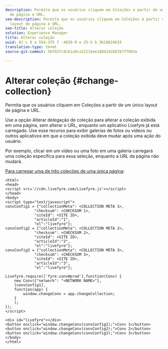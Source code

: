 ```yaml
---
description: Permita que os usuários cliquem em Coleções a partir de um único layout
  de página e URL.
seo-description: Permita que os usuários cliquem em Coleções a partir de um único
  layout de página e URL.
seo-title: Alterar coleção
solution: Experience Manager
title: Alterar coleção
uuid: 81 c 8 a 554-375 f -4659-9 e 25-5 b 3618824633
translation-type: tm+mt
source-git-commit: 5bf937c8cb1a9ca12216ee1884142b8787ff063e

---
```



# Alterar coleção {#change-collection}

Permita que os usuários cliquem em Coleções a partir de um único layout de página e URL.

Use a opção Alterar delegação de coleção para alterar a coleção exibida em uma página, sem alterar o URL, enquanto um aplicativo Livefyre já está carregado. Use esse recurso para exibir galerias de fotos ou vídeos ou outros aplicativos em que a coleção exibida deve mudar após uma ação do usuário.

Por exemplo, clicar em um vídeo ou uma foto em uma galeria carregará uma coleção específica para essa seleção, enquanto a URL da página não mudará.

[Para carregar uma de três coleções de uma única página](../c-advanced-topics/t-display-comment-count.md#t_display_comment_count):

```
<html> 
<head> 
<script src='//cdn.livefyre.com/Livefyre.js'></script> 
</head> 
<body> 
<script type="text/javascript"> 
convConfig1 = {"collectionMeta": <COLLECTION META 1>, 
             "checksum": <CHECKSUM 1>, 
             "siteId": <SITE ID>, 
             "articleId":"1", 
             "el":"livefyre"}; 
convConfig2 = {"collectionMeta": <COLLECTION META 2>, 
             "checksum": <CHECKSUM 2>, 
             "siteId": <SITE ID>, 
             "articleId":"2", 
             "el":"livefyre"}; 
convConfig3 = {"collectionMeta": <COLLECTION META 3>, 
             "checksum": <CHECKSUM 3>, 
             "siteId": <SITE ID>, 
             "articleId":"3", 
             "el":"livefyre"}; 
  
Livefyre.require(['fyre.conv#prod'],function(Conv) { 
    new Conv({"network": "<NETWORK NAME>"}, 
    [convConfig1], 
    function(app) {  
        window.changeConv = app.changeCollection; 
    } 
    ); 
}); 
</script> 
  
<div id="livefyre"></div> 
<button onclick="window.changeConv(convConfig1);">Conv 1</button> 
<button onclick="window.changeConv(convConfig2);">Conv 2</button> 
<button onclick="window.changeConv(convConfig3);">Conv 3</button> 
</body> 
</html>
```
